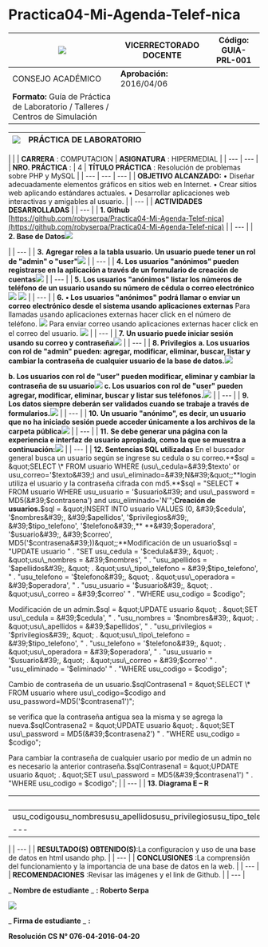 # Practica04-Mi-Agenda-Telef-nica
| ![](RackMultipart20200601-4-i6yczr_html_f63b2f98374d4bc6.png) | **VICERRECTORADO DOCENTE** | **Código:** GUIA-PRL-001 |
| --- | --- | --- |
| CONSEJO ACADÉMICO | **Aprobación:** 2016/04/06 |
| **Formato:** Guía de Práctica de Laboratorio / Talleres / Centros de Simulación |

| ![](RackMultipart20200601-4-i6yczr_html_b94fd5c8d846e117.png) | **PRÁCTICA DE LABORATORIO** |
| --- | --- |
|
 |
| **CARRERA** : COMPUTACION | **ASIGNATURA** : HIPERMEDIAL |
| --- | --- |
| **NRO. PRÁCTICA** : | 4 | **TÍTULO PRÁCTICA** : Resolución de problemas sobre PHP y MySQL |
| --- | --- | --- |
| **OBJETIVO ALCANZADO:** • Diseñar adecuadamente elementos gráficos en sitios web en Internet. • Crear sitios web aplicando estándares actuales. • Desarrollar aplicaciones web interactivas y amigables al usuario. |
| --- |
| **ACTIVIDADES DESARROLLADAS** |
| --- |
| **1. Github** [https://github.com/robyserpa/Practica04-Mi-Agenda-Telef-nica](https://github.com/robyserpa/Practica04-Mi-Agenda-Telef-nica) |
| --- |
| **2. Base de Datos**![](RackMultipart20200601-4-i6yczr_html_13011b97ba48c7e5.png)




 |
| --- |
| **3.**  **Agregar roles a la tabla usuario. Un usuario puede tener un rol de &quot;admin&quot; o &quot;user&quot;**![](RackMultipart20200601-4-i6yczr_html_2948c908a4cbab04.png) |
| --- |
| **4.**  **Los usuarios &quot;anónimos&quot; pueden registrarse en la aplicación a través de un formulario de creación de cuentas**![](RackMultipart20200601-4-i6yczr_html_9681e3431720f94b.png) |
| --- |
| **5.**  **Los usuarios &quot;anónimos&quot; listar los números de teléfono de un usuario usando su número de cédula o correo electrónico**![](RackMultipart20200601-4-i6yczr_html_9782c36c0775c2d8.png) ![](RackMultipart20200601-4-i6yczr_html_bb6d70c20477624e.png) |
| --- |
| **6.**  **• Los usuarios &quot;anónimos&quot; podrá llamar o enviar un correo electrónico desde el sistema usando aplicaciones externas** Para llamadas usando aplicaciones externas hacer click en el número de teléfono. ![](RackMultipart20200601-4-i6yczr_html_161a0a14cec89bb1.png) Para enviar correo usando aplicaciones externas hacer click en el correo del usuario. ![](RackMultipart20200601-4-i6yczr_html_d497e152744c7be5.png)
 |
| --- |
| **7.**  **Un usuario puede iniciar sesión usando su correo y contraseña**![](RackMultipart20200601-4-i6yczr_html_ce03bdee9d799ff.png) |
| --- |
| **8. Privilegios**  **a. Los usuarios con rol de &quot;admin&quot; pueden: agregar, modificar, eliminar, buscar, listar y cambiar la contraseña de cualquier usuario de la base de datos.**![](RackMultipart20200601-4-i6yczr_html_4d30b51adf31badf.png)



**b. Los usuarios con rol de &quot;user&quot; pueden modificar, eliminar y cambiar la contraseña de su usuario**![](RackMultipart20200601-4-i6yczr_html_50a2fa1099388aad.png) **c. Los usuarios con rol de &quot;user&quot; pueden agregar, modificar, eliminar, buscar y listar sus teléfonos.**![](RackMultipart20200601-4-i6yczr_html_b30ec2e41c9549b.png)
 |
| --- |
| **9.**  **Los datos siempre deberán ser validados cuando se trabaje a través de formularios.**![](RackMultipart20200601-4-i6yczr_html_51c800fceb55d84a.png) |
| --- |
| **10.**  **Un usuario &quot;anónimo&quot;, es decir, un usuario que no ha iniciado sesión puede acceder únicamente a los archivos de la carpeta pública**![](RackMultipart20200601-4-i6yczr_html_fb6d3d6dbe73d76e.png) |
| --- |
| **11.**  **Se debe generar una página con la experiencia e interfaz de usuario apropiada, como la que se muestra a continuación:**![](RackMultipart20200601-4-i6yczr_html_a4eb51fac8fca26.png) |
| --- |
| **12. Sentencias SQL utilizadas** En el buscador general busca un usuario según se ingrese su cedula o su correo.**$sql = &quot;SELECT \* FROM usuario WHERE (usu\_cedula=&#39;$texto&#39; or usu\_correo=&#39;$texto&#39;) and usu\_eliminado=&#39;N&#39;&quot;;**login utiliza el usuario y la contraseña cifrada con md5.**$sql = &quot;SELECT \* FROM usuario WHERE usu\_usuario = &#39;$usuario&#39; and usu\_password = MD5(&#39;$contrasena&#39;) and usu\_eliminado=&#39;N&#39;&quot;;**Creación de usuarios.**$sql = &quot;INSERT INTO usuario VALUES (0, &#39;$cedula&#39;, &#39;$nombres&#39;, &#39;$apellidos&#39;, &#39;$privilegios&#39;, &#39;$tipo\_telefono&#39;, &#39;$telefono&#39;,**    **&#39;$operadora&#39;, &#39;$usuario&#39;, &#39;$correo&#39;, MD5(&#39;$contrasena&#39;))&quot;;**Modificación de un usuario$sql = &quot;UPDATE usuario &quot; .        &quot;SET usu\_cedula = &#39;$cedula&#39;, &quot; .        &quot;usu\_nombres = &#39;$nombres&#39;, &quot; .        &quot;usu\_apellidos = &#39;$apellidos&#39;, &quot; .        &quot;usu\_tipo\_telefono = &#39;$tipo\_telefono&#39;, &quot; .         &quot;usu\_telefono = &#39;$telefono&#39;, &quot; .        &quot;usu\_operadora = &#39;$operadora&#39;, &quot; .        &quot;usu\_usuario = &#39;$usuario&#39;, &quot; .        &quot;usu\_correo = &#39;$correo&#39; &quot; .        &quot;WHERE usu\_codigo = $codigo&quot;;

Modificación de un admin.$sql = &quot;UPDATE usuario &quot; .        &quot;SET usu\_cedula = &#39;$cedula&#39;, &quot; .        &quot;usu\_nombres = &#39;$nombres&#39;, &quot; .        &quot;usu\_apellidos = &#39;$apellidos&#39;, &quot; .        &quot;usu\_privilegios = &#39;$privilegios&#39;, &quot; .        &quot;usu\_tipo\_telefono = &#39;$tipo\_telefono&#39;, &quot; .         &quot;usu\_telefono = &#39;$telefono&#39;, &quot; .        &quot;usu\_operadora = &#39;$operadora&#39;, &quot; .        &quot;usu\_usuario = &#39;$usuario&#39;, &quot; .        &quot;usu\_correo = &#39;$correo&#39; &quot; .        &quot;usu\_eliminado = &#39;$eliminado&#39; &quot; .        &quot;WHERE usu\_codigo = $codigo&quot;;

Cambio de contraseña de un usuario.$sqlContrasena1 = &quot;SELECT \* FROM usuario where usu\_codigo=$codigo and        usu\_password=MD5(&#39;$contrasena1&#39;)&quot;;

se verifica que la contraseña antigua sea la misma y se agrega la nueva.$sqlContrasena2 = &quot;UPDATE usuario &quot; .            &quot;SET usu\_password = MD5(&#39;$contrasena2&#39;) &quot; .            &quot;WHERE usu\_codigo = $codigo&quot;;

Para cambiar la contraseña de cualquier usario por medio de un admin no es necesario la anterior contraseña.$sqlContrasena1 = &quot;UPDATE usuario &quot; .        &quot;SET usu\_password = MD5(&#39;$contrasena1&#39;) &quot; .        &quot;WHERE usu\_codigo = $codigo&quot;;
 |
| --- |
| **13. Diagrama E – R**

| Usuario |
| --- |
| usu\_codigousu\_nombresusu\_apellidosusu\_privilegiosusu\_tipo\_telefonousu\_telefonousu\_operadorausu\_usuariousu\_correousu\_passwordusu\_eliminado |
| --- |



 |
| --- |
| **RESULTADO(S) OBTENIDO(S)**:La configuracion y uso de una base de datos en html usando php. |
| --- |
| **CONCLUSIONES** :La comprensión del funcionamiento y la importancia de una base de datos en la web. |
| --- |
| **RECOMENDACIONES** :Revisar las imágenes y el link de Github. |
| --- |

_ **Nombre de estudiante** _ **: Roberto Serpa**

![](RackMultipart20200601-4-i6yczr_html_5520b8a61bd3af6b.png)

_ **Firma de estudiante** _ **:**

**Resolución CS N° 076-04-2016-04-20**
